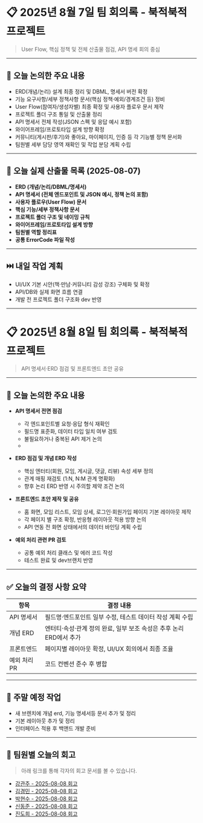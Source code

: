 # 📋 2025년 8월 7일 팀 회의록 - 북적북적 프로젝트

> User Flow, 핵심 정책 및 전체 산출물 점검, API 명세 회의 중심

---

## 🧭 오늘 논의한 주요 내용

* ERD(개념/논리) 설계 최종 정리 및 DBML, 명세서 버전 확정
* 기능 요구사항/세부 정책사항 문서(핵심 정책·예외/경계조건 등) 정비
* User Flow(참여자/생성자별) 최종 확정 및 사용자 플로우 문서 제작
* 프로젝트 폴더 구조 통일 및 산출물 정리
* API 명세서 전체 작성(JSON 스펙 및 응답 예시 포함)
* 와이어프레임/프로토타입 설계 방향 확정
* 커뮤니티(게시판/후기)와 좋아요, 마이페이지, 인증 등 각 기능별 정책 문서화
* 팀원별 세부 담당 영역 재확인 및 작업 분담 계획 수립

---


## 📄 오늘 실제 산출물 목록 (2025-08-07)

* **ERD (개념/논리/DBML/명세서)**
* **API 명세서 (전체 엔드포인트 및 JSON 예시, 정책 논의 포함)**
* **사용자 플로우(User Flow) 문서**
* **핵심 기능/세부 정책사항 문서**
* **프로젝트 폴더 구조 및 네이밍 규칙**
* **와이어프레임/프로토타입 설계 방향**
* **팀원별 역할 정리표**
* **공통 ErrorCode 파일 작성**

---

## ⏭️ 내일 작업 계획

* UI/UX 기본 시안(책·만남·커뮤니티 감성 강조) 구체화 및 확정
* API/DB와 실제 화면 흐름 연결 
* 개발 전 프로젝트 폴더 구조화 dev 반영

---

# 📋 2025년 8월 8일 팀 회의록 - 북적북적 프로젝트

> API 명세서·ERD 점검 및 프론트엔드 초안 공유

---

## 🧭 오늘 논의한 주요 내용

* **API 명세서 전면 점검**

    * 각 엔드포인트별 요청·응답 형식 재확인
    * 필드명 표준화, 데이터 타입 일치 여부 검토
    * 불필요하거나 중복된 API 제거 논의
    * 
* **ERD 점검 및 개념 ERD 작성**

    * 핵심 엔터티(회원, 모임, 게시글, 댓글, 리뷰) 속성 세부 정의
    * 관계 매핑 재검토 (1\:N, N\:M 관계 명확화)
    * 향후 논리 ERD 반영 시 주의할 제약 조건 논의

* **프론트엔드 초안 제작 및 공유**

    * 홈 화면, 모임 리스트, 모임 상세, 로그인·회원가입 페이지 기본 레이아웃 제작
    * 각 페이지 별 구조 확정, 반응형 레이아웃 적용 방향 논의
    * API 연동 전 화면 상태에서의 데이터 바인딩 계획 수립
  
* **예외 처리 관련 PR 검토**

    * 공통 예외 처리 클래스 및 에러 코드 작성
    * 테스트 완료 및 dev브랜치 반영

---

## ✅ 오늘의 결정 사항 요약

| 항목       | 결정 내용                              |
| -------- | ---------------------------------- |
| API 명세서  | 필드명·엔드포인트 일부 수정, 테스트 데이터 작성 계획 수립  |
| 개념 ERD   | 엔터티·속성·관계 정의 완료, 일부 보조 속성은 추후 논리 ERD에서 추가 |
| 프론트엔드    | 페이지별 레이아웃 확정,  UI/UX 회의에서 최종 조율 |
| 예외 처리 PR | 코드 컨벤션 준수 후 병합       |

---

## 📌 주말 예정 작업

* 새 브렌치에 개념 erd, 기능 명세서등 문서 추가 및 정리
* 기본 레이아웃 추가 및 정리
* 인터페이스 적용 후 백앤드 개발 준비
---

## 🧾 팀원별 오늘의 회고

> 아래 링크를 통해 각자의 회고 문서를 볼 수 있습니다.

* [강관주 - 2025-08-08 회고](https://github.com/Kanggwanju/project-docs/blob/main/meeting-notes)
* [김경민 - 2025-08-08 회고](https://github.com/minee0505/meetings/blob/main)
* [박현수 - 2025-08-08 회고](https://github.com/hsp64/memoir/blob/main/teamNextPage20250805)
* [신동준 - 2025-08-08 회고](https://github.com/sdj3959/my-retrospectives/tree/master/projects/202508BookJuk)
* [진도희 - 2025-08-08 회고](https://github.com/dohee-jin/project/blob/main/bookjuk/docs/meetings)
